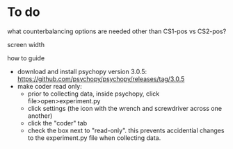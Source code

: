 # To do

what counterbalancing options are needed other than CS1-pos vs CS2-pos?

screen width 

how to guide

- download and install psychopy version 3.0.5: https://github.com/psychopy/psychopy/releases/tag/3.0.5
- make coder read only:
  - prior to collecting data, inside psychopy, click file>open>experiment.py
  - click settings (the icon with the wrench and screwdriver across one another)
  - click the "coder" tab
  - check the box next to "read-only". this prevents accidential changes to the experiment.py file when collecting data.